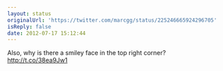```yaml
---
layout: status
originalUrl: 'https://twitter.com/marcgg/status/225246665924296705'
isReply: false
date: 2012-07-17 15:12:44
---
```


Also, why is there a smiley face in the top right corner? http://t.co/38ea9Jw1
